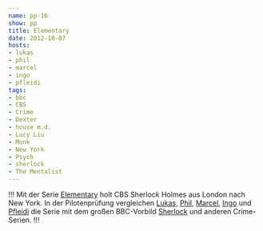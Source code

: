 ```yaml
---
name: pp-16
show: pp
title: Elementary
date: 2012-10-07
hosts:
- lukas
- phil
- marcel
- ingo
- pfleidi
tags:
- bbc
- CBS
- Crime
- Dexter
- house m.d.
- Lucy Liu
- Monk
- New York
- Psych
- sherlock
- The Mentalist
---
```

!!!
Mit der Serie [Elementary](http://www.imdb.com/title/tt2191671/) holt CBS Sherlock Holmes aus London nach New York. In der Pilotenprüfung vergleichen [Lukas](https://twitter.com/blubser), [Phil](https://twitter.com/philgrooves), [Marcel](https://twitter.com/xartas), [Ingo](https://twitter.com/ingoebel) und [Pfleidi](https://twitter.com/pfleidi) die Serie mit dem großen BBC-Vorbild [Sherlock](https://secure.retinacast.de/rtc-s01e05-sherlock/) und anderen Crime-Serien.
!!!

